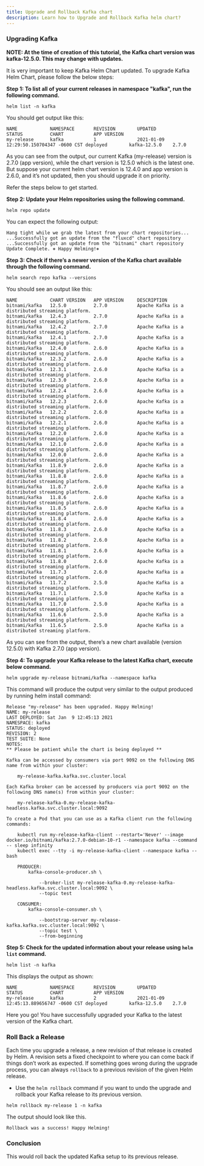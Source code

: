 ```yaml
---
title: Upgrade and Rollback Kafka chart 
description: Learn how to Upgrade and Rollback Kafka helm chart?
---
```




### Upgrading Kafka

**NOTE: At the time of creation of this tutorial, the Kafka chart version was kafka-12.5.0. This may change with updates.**

It is very important to keep Kafka Helm Chart updated. To upgrade Kafka Helm Chart, please follow the below steps:

**Step 1: To list all of your current releases in namespace "kafka", run the following command.**

```execute
helm list -n kafka
```
You should get output like this:

```output
NAME            NAMESPACE       REVISION        UPDATED                                 STATUS          CHART           APP VERSION
my-release      kafka           1               2021-01-09 12:29:50.150704347 -0600 CST deployed        kafka-12.5.0    2.7.0  
```

As you can see from the output, our current Kafka (my-release) version is 2.7.0 (app version), while the chart version is 12.5.0 which is the latest one. But suppose your current helm chart version is 12.4.0 and app version is 2.6.0, and it’s not updated, then you should upgrade it on priority.

Refer the steps below to get started.

**Step 2: Update your Helm repositories using the following command.**

```execute
helm repo update 
```

You can expect the following output:

```output
Hang tight while we grab the latest from your chart repositories...
...Successfully got an update from the "fluxcd" chart repository
...Successfully got an update from the "bitnami" chart repository
Update Complete. ⎈ Happy Helming!⎈
```

**Step 3: Check if there’s a newer version of the Kafka chart available through the following command.**

```execute
helm search repo kafka --versions
```

You should see an output like this:

```
NAME            CHART VERSION   APP VERSION     DESCRIPTION
bitnami/kafka   12.5.0          2.7.0           Apache Kafka is a distributed streaming platform.
bitnami/kafka   12.4.3          2.7.0           Apache Kafka is a distributed streaming platform.
bitnami/kafka   12.4.2          2.7.0           Apache Kafka is a distributed streaming platform.
bitnami/kafka   12.4.1          2.7.0           Apache Kafka is a distributed streaming platform.
bitnami/kafka   12.4.0          2.6.0           Apache Kafka is a distributed streaming platform.
bitnami/kafka   12.3.2          2.6.0           Apache Kafka is a distributed streaming platform.
bitnami/kafka   12.3.1          2.6.0           Apache Kafka is a distributed streaming platform.
bitnami/kafka   12.3.0          2.6.0           Apache Kafka is a distributed streaming platform.
bitnami/kafka   12.2.4          2.6.0           Apache Kafka is a distributed streaming platform.
bitnami/kafka   12.2.3          2.6.0           Apache Kafka is a distributed streaming platform.
bitnami/kafka   12.2.2          2.6.0           Apache Kafka is a distributed streaming platform.
bitnami/kafka   12.2.1          2.6.0           Apache Kafka is a distributed streaming platform.
bitnami/kafka   12.2.0          2.6.0           Apache Kafka is a distributed streaming platform.
bitnami/kafka   12.1.0          2.6.0           Apache Kafka is a distributed streaming platform.
bitnami/kafka   12.0.0          2.6.0           Apache Kafka is a distributed streaming platform.
bitnami/kafka   11.8.9          2.6.0           Apache Kafka is a distributed streaming platform.
bitnami/kafka   11.8.8          2.6.0           Apache Kafka is a distributed streaming platform.
bitnami/kafka   11.8.7          2.6.0           Apache Kafka is a distributed streaming platform.
bitnami/kafka   11.8.6          2.6.0           Apache Kafka is a distributed streaming platform.
bitnami/kafka   11.8.5          2.6.0           Apache Kafka is a distributed streaming platform.
bitnami/kafka   11.8.4          2.6.0           Apache Kafka is a distributed streaming platform.
bitnami/kafka   11.8.3          2.6.0           Apache Kafka is a distributed streaming platform.
bitnami/kafka   11.8.2          2.6.0           Apache Kafka is a distributed streaming platform.
bitnami/kafka   11.8.1          2.6.0           Apache Kafka is a distributed streaming platform.
bitnami/kafka   11.8.0          2.6.0           Apache Kafka is a distributed streaming platform.
bitnami/kafka   11.7.3          2.6.0           Apache Kafka is a distributed streaming platform.
bitnami/kafka   11.7.2          2.5.0           Apache Kafka is a distributed streaming platform.
bitnami/kafka   11.7.1          2.5.0           Apache Kafka is a distributed streaming platform.
bitnami/kafka   11.7.0          2.5.0           Apache Kafka is a distributed streaming platform.
bitnami/kafka   11.6.6          2.5.0           Apache Kafka is a distributed streaming platform.
bitnami/kafka   11.6.5          2.5.0           Apache Kafka is a distributed streaming platform.
```

As you can see from the output, there’s a new chart available (version 12.5.0) with Kafka 2.7.0 (app version). 

**Step 4: To upgrade your Kafka release to the latest Kafka chart, execute below command.**

```execute
helm upgrade my-release bitnami/kafka --namespace kafka
```

This command will produce the output very similar to the output produced by running helm install command:

```output
Release "my-release" has been upgraded. Happy Helming!
NAME: my-release
LAST DEPLOYED: Sat Jan  9 12:45:13 2021
NAMESPACE: kafka
STATUS: deployed
REVISION: 2
TEST SUITE: None
NOTES:
** Please be patient while the chart is being deployed **

Kafka can be accessed by consumers via port 9092 on the following DNS name from within your cluster:

    my-release-kafka.kafka.svc.cluster.local

Each Kafka broker can be accessed by producers via port 9092 on the following DNS name(s) from within your cluster:

    my-release-kafka-0.my-release-kafka-headless.kafka.svc.cluster.local:9092

To create a Pod that you can use as a Kafka client run the following commands:

    kubectl run my-release-kafka-client --restart='Never' --image docker.io/bitnami/kafka:2.7.0-debian-10-r1 --namespace kafka --command -- sleep infinity
    kubectl exec --tty -i my-release-kafka-client --namespace kafka -- bash

    PRODUCER:
        kafka-console-producer.sh \

            --broker-list my-release-kafka-0.my-release-kafka-headless.kafka.svc.cluster.local:9092 \
            --topic test

    CONSUMER:
        kafka-console-consumer.sh \

            --bootstrap-server my-release-kafka.kafka.svc.cluster.local:9092 \
            --topic test \
            --from-beginning
```

**Step 5: Check for the updated information about your release using `helm list` command.**

```execute
helm list -n kafka
```

This displays the output as shown:

```
NAME            NAMESPACE       REVISION        UPDATED                                 STATUS          CHART           APP VERSION
my-release      kafka           2               2021-01-09 12:45:13.889656747 -0600 CST deployed        kafka-12.5.0    2.7.0
```

Here you go! You have successfully upgraded your Kafka to the latest version of the Kafka chart.


### Roll Back a Release

Each time you upgrade a release, a new revision of that release is created by Helm. A revision sets a fixed checkpoint to where you can come back if things don’t work as expected. If something goes wrong during the upgrade process, you can always `rollback` to a previous revision of the given Helm release.


- Use the `helm rollback` command if you want to undo the upgrade and rollback your Kafka release to its previous version.

```execute
helm rollback my-release 1 -n kafka
```

The output should look like this.

```output
Rollback was a success! Happy Helming!
```

### Conclusion

This would roll back the updated Kafka setup to its previous release.
